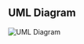 ## UML Diagram

![UML Diagram](https://www.plantuml.com/plantuml/png/ZLF1ZjGm3BtdAtBZr3-0rRAx810Q3T8S4GTlwwNMfadbk48ZxSUZ8JDHtSQ8NDgyz_AU6zVtMO1bcOAJD7j9_Zc9fCaFnDWBfUZoAyKP62OVAAASP_I9PKpElVCVBiiVqe0Xbus3vomClVW-GCw5S-Nz8K3_Ukh7532lyQTb9iOryWMpf5WGz_VXknyZ3GF6dzrTmsYBABqAgEzQeo9RTjtRdTyxbBKYYur1rXlxJ15YJn3yrvY5bmcZ61TOfLKfhZ176P5NvvrhQDKtxaviWL9iAxAMVfo5KZIABQGhcqyBfnaXAl3ZX4pz5inK4LUUgkwDazfgvSPURPLIPsh7SWjD2qMjBBptYlftAuRqEtPNQLFv_gshVBtvxqmznL_-W3AcmUZ0LLGqxZQ3KV0HEAGhw-glHO9FzFA2ZB57pJuUJyNb1ZlbhIvpdx13bDvADd1rTb_NFcirUQfeEs0ltUPusrN_ixN1IhJg8yZeJpGj0IInqSUBg6hgG0Na0_1oXWbQWWE5B4YnnJrmWe7m6vmtHvtQwhcp0pLbEHWLLTGyPrTh1vVE_4_IPRNKLcfJRSv3QRxMtcCSbYdy0G00)
